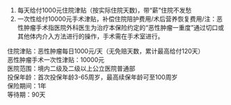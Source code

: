 1. 每天给付1000元住院津贴（按实际住院天数)，带“薪”住院不发愁  
2. 一次性给付10000元手术津贴，补偿住院陪护费用/术后营养恢复费用/注：恶性肿瘤手术指医院外科医生为治疗本保险约定的“恶性肿瘤一重度”通过切口或其他体内介入方法进行的操作，手术需在手术室进行。

住院津贴：恶性肿瘤每日1000元/天（无免赔天数，累计最高给付120天）  
恶性肿瘤手术一次性津贴：10000元  
医院范围：境内二级及二级以上公立医院普通部  
投保年龄：首次投保年龄3-65周岁，最高续保年龄可至100周岁  
保险期间：1年  
等待期：90天